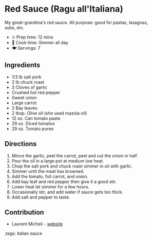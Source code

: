 # Red Sauce (Ragu all'Italiana)

My great-grandma's red sauce. All purpose: good for pastas, lasagnas, subs, etc.

- ⏲ Prep time: 12 mins 
- 🍳 Cook time: Simmer all day 
- 🍽 Servings: 7 

## Ingredients

- 1/3 lb salt pork
- 2 lb chuck roast
- 3 Cloves of garlic
- Crushed hot red pepper
- Sweet onion
- Large carrot
- 2 Bay leaves
- 2 tbsp. Olive oil (she used mazola oil)
- 12 oz. Can tomato paste
- 29 oz. Diced tomatos
- 29 oz. Tomato puree

## Directions

1. Mince the garlic, peel the carrot, peel and cut the onion in half.
2. Pour the oil in a large pot at medium low heat.
3. Chop the salt pork and chuck roast simmer in oil with garlic.
4. Simmer until the meat has browned.
5. Add the tomato, full carrot, and onion.
6. Add bay leaf and red pepper then give it a good stir.
7. Lower heat let simmer for a few hours.
8. Occasionally stir, and add water if sauce gets too thick.
9. Add salt and pepper to taste.

## Contribution

- Laurent Micheli - [website](https://digitalstatic.xyz)

;tags: italian sauce
